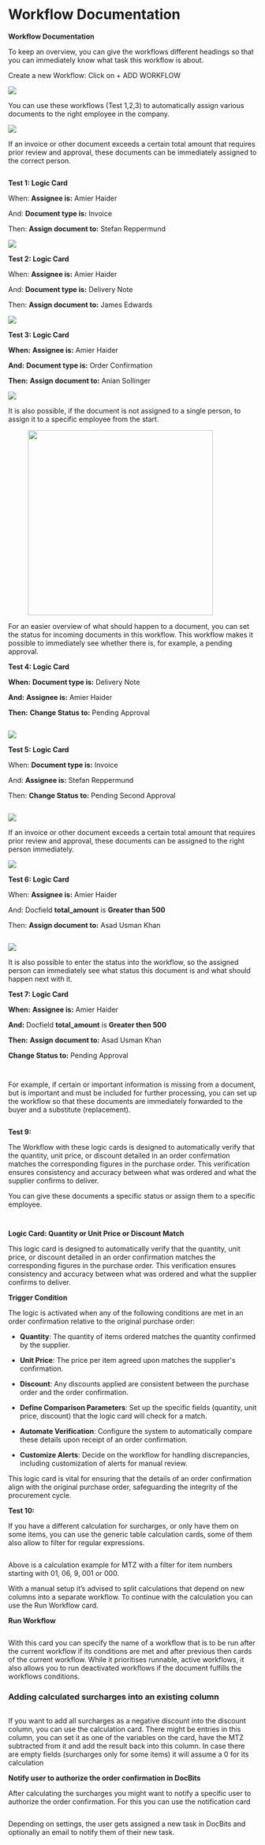 # Workflow Documentation

**Workflow Documentation**

To keep an overview, you can give the workflows different headings so that you can immediately know what task this workflow is about.

Create a new Workflow: Click on + ADD WORKFLOW

![](<../../../.gitbook/assets/0 (1).png>)

You can use these workflows (Test 1,2,3) to automatically assign various documents to the right employee in the company.

![](<../../../.gitbook/assets/1 (1).png>)

If an invoice or other document exceeds a certain total amount that requires prior review and approval, these documents can be immediately assigned to the correct person.

<figure><img src="../../../.gitbook/assets/image (2) (1).png" alt=""><figcaption></figcaption></figure>

**Test 1:              Logic Card**

When:             **Assignee is:**                    Amier Haider

And:                **Document type is:**        Invoice

Then:              **Assign document to:**   Stefan Reppermund

![](<../../../.gitbook/assets/3 (1).png>)

**Test 2:              Logic Card**

When:              **Assignee is:**                    Amier Haider

And:                 **Document type is:**        Delivery Note

Then:               **Assign document to:**   James Edwards

![](<../../../.gitbook/assets/4 (1).png>)

**Test 3:             Logic Card**

**When:**             **Assignee is:**                    Amier Haider

**And:**                **Document type is:**        Order Confirmation

**Then:**              **Assign document to:**   Anian Sollinger

![](<../../../.gitbook/assets/5 (1).png>)





It is also possible, if the document is not assigned to a single person, to assign it to a specific employee from the start.

<figure><img src="../../../.gitbook/assets/image (22).png" alt="" width="375"><figcaption></figcaption></figure>





For an easier overview of what should happen to a document, you can set the status for incoming documents in this workflow. This workflow makes it possible to immediately see whether there is, for example, a pending approval.



**Test 4:             Logic Card**

**When:**             **Document type is:**         Delivery Note

**And:**                **Assignee is:**                     Amier Haider

**Then:**              **Change Status to:**         Pending Approval

<figure><img src="../../../.gitbook/assets/image (3) (1).png" alt=""><figcaption></figcaption></figure>

![](<../../../.gitbook/assets/8 (1).png>)



**Test 5:                Logic Card**

When:                **Document type is:**           Invoice

And:                   **Assignee is:**                       Stefan Reppermund

Then:                 **Change Status to:**           Pending Second Approval

<figure><img src="../../../.gitbook/assets/image (4).png" alt=""><figcaption></figcaption></figure>

![](<../../../.gitbook/assets/10 (1).png>)





If an invoice or other document exceeds a certain total amount that requires prior review and approval, these documents can be assigned to the right person immediately.

![](<../../../.gitbook/assets/11 (1).png>)



**Test 6:                    Logic Card**

When:                   **Assignee is:**                   Amier Haider

And:                      Docfield        **total\_amount**     is      **Greater than       500**

Then:                    **Assign document to:**   Asad Usman Khan

<figure><img src="../../../.gitbook/assets/image (5).png" alt=""><figcaption></figcaption></figure>

![](<../../../.gitbook/assets/13 (1).png>)



It is also possible to enter the status into the workflow, so the assigned person can immediately see what status this document is and what should happen next with it.



**Test 7:                 Logic Card**

**When:** **Assignee is:**                     Amier Haider

**And:**                   Docfield           **total\_amount**      is        **Greater then      500**

**Then:**                 **Assign document to:**     Asad Usman Khan

&#x20;                            **Change Status to:**          Pending Approval

<figure><img src="../../../.gitbook/assets/image (6).png" alt=""><figcaption></figcaption></figure>

<figure><img src="../../../.gitbook/assets/15 (1).png" alt=""><figcaption></figcaption></figure>





For example, if certain or important information is missing from a document, but is important and must be included for further processing, you can set up the workflow so that these documents are immediately forwarded to the buyer and a substitute (replacement).

<figure><img src="../../../.gitbook/assets/image (7).png" alt=""><figcaption></figcaption></figure>



**Test 9:**

The Workflow with these logic cards is designed to automatically verify that the quantity, unit price, or discount detailed in an order confirmation matches the corresponding figures in the purchase order. This verification ensures consistency and accuracy between what was ordered and what the supplier confirms to deliver.

You can give these documents a specific status or assign them to a specific employee.

<div align="center">

<figure><img src="../../../.gitbook/assets/image (9).png" alt=""><figcaption></figcaption></figure>

</div>

<figure><img src="../../../.gitbook/assets/image (13).png" alt=""><figcaption></figcaption></figure>

**Logic Card: Quantity or Unit Price or Discount Match**

This logic card is designed to automatically verify that the quantity, unit price, or discount detailed in an order confirmation matches the corresponding figures in the purchase order. This verification ensures consistency and accuracy between what was ordered and what the supplier confirms to deliver.



**Trigger Condition**

The logic is activated when any of the following conditions are met in an order confirmation relative to the original purchase order:

* **Quantity**: The quantity of items ordered matches the quantity confirmed by the supplier.
* **Unit Price**: The price per item agreed upon matches the supplier's confirmation.
* **Discount**: Any discounts applied are consistent between the purchase order and the order confirmation.



* **Define Comparison Parameters**: Set up the specific fields (quantity, unit price, discount) that the logic card will check for a match.
* **Automate Verification**: Configure the system to automatically compare these details upon receipt of an order confirmation.
* **Customize Alerts**: Decide on the workflow for handling discrepancies, including customization of alerts for manual review.

This logic card is vital for ensuring that the details of an order confirmation align with the original purchase order, safeguarding the integrity of the procurement cycle.



**Test 10:**

If you have a different calculation for surcharges, or only have them on some items, you can use the generic table calculation cards, some of them also allow to filter for regular expressions.

<figure><img src="../../../.gitbook/assets/19 (1).png" alt=""><figcaption></figcaption></figure>

Above is a calculation example for MTZ with a filter for item numbers starting with 01, 06, 9, 001 or 000.



With a manual setup it’s advised to split calculations that depend on new columns into a separate workflow. To continue with the calculation you can use the Run Workflow card.

**Run Workflow**

<figure><img src="../../../.gitbook/assets/20 (1).png" alt=""><figcaption></figcaption></figure>

With this card you can specify the name of a workflow that is to be run after the current workflow if its conditions are met and after previous then cards of the current workflow. While it prioritises runnable, active workflows, it also allows you to run deactivated workflows if the document fulfills the workflows conditions.

### **Adding calculated surcharges into an existing column** <a href="#pekg4i18rshn" id="pekg4i18rshn"></a>

<figure><img src="https://lh7-us.googleusercontent.com/XYY1xsFpp7_-Bi0WOSbotiVzspDLdaufx_xgoopMHmxdZnSDhroLpb0AE_si5PhwMq1jHfndc9FwOte9MOoCoTP5_JUYawO5cr4uIctIDHmwVjz3KacQrLJd8iBQy5KY4N-dMaWEi3IeTcc5OBRNJk4" alt=""><figcaption></figcaption></figure>

If you want to add all surcharges as a negative discount into the discount column, you can use the calculation card. There might be entries in this column, you can set it as one of the variables on the card, have the MTZ subtracted from it and add the result back into this column. In case there are empty fields (surcharges only for some items) it will assume a 0 for its calculation

**Notify user to authorize the order confirmation in DocBits**

After calculating the surcharges you might want to notify a specific user to authorize the order confirmation. For this you can use the notification card

<figure><img src="../../../.gitbook/assets/image (14).png" alt=""><figcaption></figcaption></figure>

Depending on settings, the user gets assigned a new task in DocBits and optionally an email to notify them of their new task.
